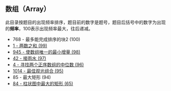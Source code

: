 ## 数组（Array）

此目录按题目的出现频率排序，题目前的数字是题号，题目后括号中的数字为出现的**频率**，100表示出现频率最大，往后递减。



- 768 - 最多能完成排序的块2 (100)
-  [1 - 两数之和 (99)](https://github.com/MagicalPiggy/leetcode/blob/master/easy/Array/1%20-%20Two%20Sum.md)
-  [945 - 使数组唯一的最小增量 (98)](https://github.com/MagicalPiggy/leetcode/blob/master/Medium/Array/945%20-%20Minimum%20Increment%20to%20Make%20Array%20Unique.md)
-  [42 - 接雨水 (97)](https://github.com/MagicalPiggy/leetcode/blob/master/Hard/Array/42%20-%20Trapping%20Rain%20Water.md)
-  [4 - 寻找两个正序数组的中位数 (96)](https://github.com/MagicalPiggy/leetcode/blob/master/Hard/Array/4%20-%20Median%20of%20Two%20Sorted%20Arrays.md) 
-  [1014 - 最佳观光组合 (95)](https://github.com/MagicalPiggy/leetcode/blob/master/Medium/Array/1014%20-%20Best%20Sightseeing%20Pair.md)
-  85 - 最大矩形 (94)
-  [84 - 柱状图中最大的矩形 (65)](https://github.com/MagicalPiggy/leetcode/blob/master/Hard/Array/84%20-%20Largest%20Rectangle%20in%20Histogram.md)

